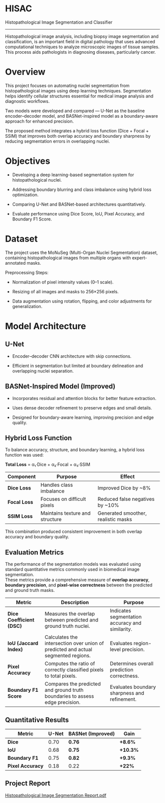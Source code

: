 # HISAC
Histopathological Image Segmentation and Classifier

---
Histopathological image analysis, including biopsy image segmentation and classification, is an important field in digital pathology that uses advanced computational techniques to analyze microscopic images of tissue samples. This process aids pathologists in diagnosing diseases, particularly cancer.

# Overview
This project focuses on automating nuclei segmentation from histopathological images using deep learning techniques.
Segmentation helps identify cellular structures essential for medical image analysis and diagnostic workflows.

Two models were developed and compared —
U-Net as the baseline encoder–decoder model, and BASNet-inspired model as a boundary-aware approach for enhanced precision.

The proposed method integrates a hybrid loss function (Dice + Focal + SSIM) that improves both overlap accuracy and boundary sharpness by reducing segmentation errors in overlapping nuclei.

# Objectives
* Developing a deep learning-based segmentation system for histopathological nuclei.

* Addressing boundary blurring and class imbalance using hybrid loss optimization.

* Comparing U-Net and BASNet-based architectures quantitatively.

* Evaluate performance using Dice Score, IoU, Pixel Accuracy, and Boundary F1 Score.

# Dataset
The project uses the MoNuSeg (Multi-Organ Nuclei Segmentation) dataset, containing histopathological images from multiple organs with expert-annotated masks.

Preprocessing Steps:

* Normalization of pixel intensity values (0–1 scale).

* Resizing of all images and masks to 256×256 pixels.

* Data augmentation using rotation, flipping, and color adjustments for generalization.

# Model Architecture
## U-Net
* Encoder–decoder CNN architecture with skip connections.

* Efficient in segmentation but limited at boundary delineation and overlapping nuclei separation.

## BASNet-Inspired Model (Improved)
* Incorporates residual and attention blocks for better feature extraction.

* Uses dense decoder refinement to preserve edges and small details.

* Designed for boundary-aware learning, improving precision and edge quality.

## Hybrid Loss Function  

To balance accuracy, structure, and boundary learning, a hybrid loss function was used:  

**Total Loss** = α₁·Dice + α₂·Focal + α₃·SSIM  

| Component   | Purpose                     | Effect                          |
|--------------|-----------------------------|----------------------------------|
| **Dice Loss** | Handles class imbalance     | Improved Dice by ~8%             |
| **Focal Loss** | Focuses on difficult pixels | Reduced false negatives by ~10%  |
| **SSIM Loss**  | Maintains texture and structure | Generated smoother, realistic masks |

This combination produced consistent improvement in both overlap accuracy and boundary quality.

## Evaluation Metrics  

The performance of the segmentation models was evaluated using standard quantitative metrics commonly used in biomedical image segmentation.  
These metrics provide a comprehensive measure of **overlap accuracy**, **boundary precision**, and **pixel-wise correctness** between the predicted and ground truth masks.  

| **Metric** | **Description** | **Purpose** |
|-------------|----------------|--------------|
| **Dice Coefficient (DSC)** | Measures the overlap between predicted and ground truth nuclei. | Indicates segmentation accuracy and similarity. |
| **IoU (Jaccard Index)** | Calculates the intersection over union of predicted and actual segmented regions. | Evaluates region-level precision. |
| **Pixel Accuracy** | Computes the ratio of correctly classified pixels to total pixels. | Determines overall prediction correctness. |
| **Boundary F1 Score** | Compares the predicted and ground truth boundaries to assess edge precision. | Evaluates boundary sharpness and refinement. |

## Quantitative Results  

| **Metric** | **U-Net** | **BASNet (Improved)** | **Gain** |
|-------------|-----------|-----------------------|-----------|
| **Dice** | 0.70 | **0.76** | **+8.6%** |
| **IoU** | 0.68 | **0.75** | **+10.3%** |
| **Boundary F1** | 0.75 | **0.82** | **+9.3%** |
| **Pixel Accuracy** | 0.18 | 0.22 | **+22%** |


## Project Report
[Histopathological Image Segmentation Report.pdf](https://github.com/user-attachments/files/23002434/Histopathological.Image.Segmentation.Report.pdf)
